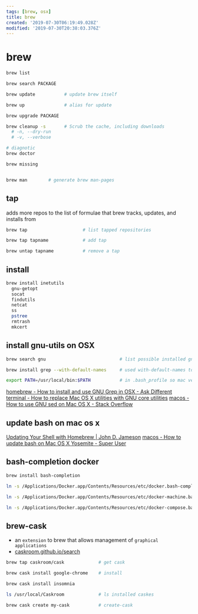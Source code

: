 ```yaml
---
tags: [brew, osx]
title: brew
created: '2019-07-30T06:19:49.028Z'
modified: '2019-07-30T20:38:03.376Z'
---
```


# brew

```sh
brew list

brew search PACKAGE

brew update           # update brew itself

brew up               # alias for update

brew upgrade PACKAGE

brew cleanup -s       # Scrub the cache, including downloads 
  # -n, --dry-run  
  # -v, --verbose

# diagnotic
brew doctor

brew missing


brew man        # generate brew man-pages
```

## tap
adds more repos to the list of formulae that brew tracks, updates, and installs from
```sh
brew tap                     # list tapped repositories

brew tap tapname             # add tap

brew untap tapname           # remove a tap
```

## install
```sh
brew install inetutils
  gnu-getopt
  socat
  findutils
  netcat
  ss
  pstree
  rmtrash
  mkcert
```

## install gnu-utils on OSX
```sh
brew search gnu                            # list possible installed gnu utils

brew install grep --with-default-names     # used with-default-names to avoid prefixing with "g"

export PATH=/usr/local/bin:$PATH           # in .bash_profile so mac version not used
```
[homebrew - How to install and use GNU Grep in OSX - Ask Different](https://apple.stackexchange.com/questions/193288/how-to-install-and-use-gnu-grep-in-osx)
[terminal - How to replace Mac OS X utilities with GNU core utilities](https://apple.stackexchange.com/questions/69223/how-to-replace-mac-os-x-utilities-with-gnu-core-utilities)
[macos - How to use GNU sed on Mac OS X - Stack Overflow](https://stackoverflow.com/questions/30003570/how-to-use-gnu-sed-on-mac-os-x)

## update bash on mac os x
[Updating Your Shell with Homebrew | John D. Jameson](https://johndjameson.com/blog/updating-your-shell-with-homebrew/)
[macos - How to update bash on Mac OS X Yosemite - Super User](https://superuser.com/questions/857250/how-to-update-bash-on-mac-os-x-yosemite)

## bash-completion docker
```sh
brew install bash-completion

ln -s /Applications/Docker.app/Contents/Resources/etc/docker.bash-completion /usr/local/etc/bash_completion.d/docker

ln -s /Applications/Docker.app/Contents/Resources/etc/docker-machine.bash-completion /usr/local/etc/bash_completion.d/docker-machine

ln -s /Applications/Docker.app/Contents/Resources/etc/docker-compose.bash-completion /usr/local/etc/bash_completion.d/docker-compose
```

## brew-cask

* an `extension` to brew that allows management of `graphical applications`
* [caskroom.github.io/search](https://caskroom.github.io/search)

```sh
brew tap caskroom/cask             # get cask

brew cask install google-chrome    # install

brew cask install insomnia

ls /usr/local/Caskroom             # ls installed caskes

brew cask create my-cask           # create-cask
```


